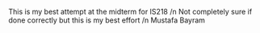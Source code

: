 This is my best attempt at the midterm for IS218 /n
Not completely sure if done correctly but this is my best effort /n
Mustafa Bayram

